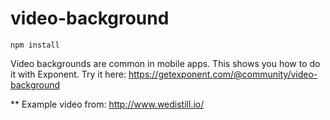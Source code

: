 # video-background

`npm install`

Video backgrounds are common in mobile apps. This shows you how to do it
with Exponent. Try it here: https://getexponent.com/@community/video-background

** Example video from: http://www.wedistill.io/
